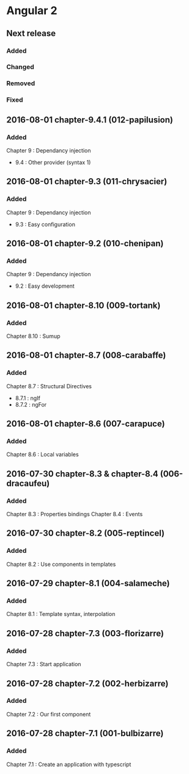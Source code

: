 # Angular 2

## Next release

### Added

### Changed

### Removed

### Fixed

## 2016-08-01 chapter-9.4.1 (012-papilusion)

### Added

Chapter 9 : Dependancy injection
 * 9.4 : Other provider (syntax 1)

## 2016-08-01 chapter-9.3 (011-chrysacier)

### Added

Chapter 9 : Dependancy injection
 * 9.3 : Easy configuration
 
## 2016-08-01 chapter-9.2 (010-chenipan)

### Added

Chapter 9 : Dependancy injection
 * 9.2 : Easy development

## 2016-08-01 chapter-8.10 (009-tortank)

### Added

Chapter 8.10 : Sumup

## 2016-08-01 chapter-8.7 (008-carabaffe)

### Added

Chapter 8.7 : Structural Directives
 * 8.7.1 : ngIf
 * 8.7.2 : ngFor

## 2016-08-01 chapter-8.6 (007-carapuce)

### Added

Chapter 8.6 : Local variables

## 2016-07-30 chapter-8.3 & chapter-8.4 (006-dracaufeu)

### Added

Chapter 8.3 : Properties bindings
Chapter 8.4 : Events

## 2016-07-30 chapter-8.2 (005-reptincel)

### Added

Chapter 8.2 : Use components in templates

## 2016-07-29 chapter-8.1 (004-salameche)

### Added

Chapter 8.1 : Template syntax, interpolation

## 2016-07-28 chapter-7.3 (003-florizarre)

### Added

Chapter 7.3 : Start application

## 2016-07-28 chapter-7.2 (002-herbizarre)

### Added

Chapter 7.2 : Our first component

## 2016-07-28 chapter-7.1 (001-bulbizarre)

### Added

Chapter 7.1 : Create an application with typescript
